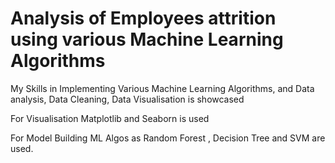 # Analysis of Employees attrition using various Machine Learning Algorithms

My Skills in Implementing Various Machine Learning Algorithms, and Data analysis, Data Cleaning, Data Visualisation is showcased

For Visualisation Matplotlib and Seaborn is used 

For Model Building ML Algos as Random Forest , Decision Tree and SVM are used.

